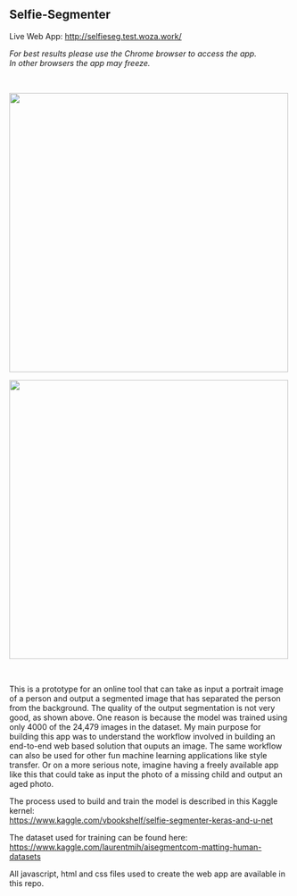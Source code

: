 ## Selfie-Segmenter


Live Web App: http://selfieseg.test.woza.work/

<i>For best results please use the Chrome browser to access the app.<br>
In other browsers the app may freeze.</i>



<br>

<img src="http://selfieseg.test.woza.work/assets/selfieseg.png" width="500"></img>

<img src="http://selfieseg.test.woza.work/assets/seg_man.png" width="500"></img>

<br>

This is a prototype for an online tool that can take as input a portrait image of a person and output a segmented image that has separated the person from the background. The quality of the output segmentation is not very good, as shown above. One reason is because the model was trained using only 4000 of the 24,479 images in the dataset. My main purpose for building this app was to understand the workflow involved in building an end-to-end web based solution that ouputs an image. The same workflow can also be used for other fun machine learning applications like style transfer. Or on a more serious note, imagine having a freely available app like this that could take as input the photo of a missing child and output an aged photo.

The process used to build and train the model is described in this Kaggle kernel:<br>
https://www.kaggle.com/vbookshelf/selfie-segmenter-keras-and-u-net

The dataset used for training can be found here:<br>
https://www.kaggle.com/laurentmih/aisegmentcom-matting-human-datasets

All javascript, html and css files used to create the web app are available in this repo.
